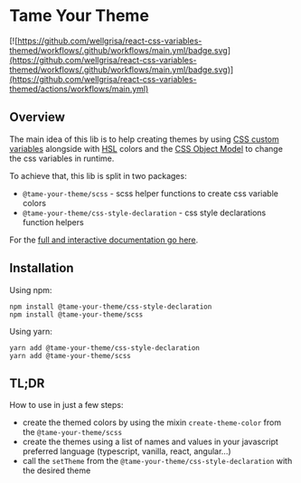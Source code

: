 # Tame Your Theme

[![https://github.com/wellgrisa/react-css-variables-themed/workflows/.github/workflows/main.yml/badge.svg](https://github.com/wellgrisa/react-css-variables-themed/workflows/.github/workflows/main.yml/badge.svg)](https://github.com/wellgrisa/react-css-variables-themed/actions/workflows/main.yml)

## Overview

The main idea of this lib is to help creating themes by using [CSS custom variables](https://developer.mozilla.org/en-US/docs/Web/CSS/Using_CSS_custom_properties#Inheritance_of_CSS_Variables) alongside with [HSL](https://vanseodesign.com/web-design/hue-saturation-and-lightness/) colors and the [CSS Object Model](https://developer.mozilla.org/en-US/docs/Web/API/CSS_Object_Model) to change the css variables in runtime.

To achieve that, this lib is split in two packages:

- `@tame-your-theme/scss` - scss helper functions to create css variable colors
- `@tame-your-theme/css-style-declaration` - css style declarations function helpers

For the [full and interactive documentation go here](https://wellgrisa.github.io/react-css-variables-themed/).

## Installation

Using npm:

```
npm install @tame-your-theme/css-style-declaration
npm install @tame-your-theme/scss
```

Using yarn:

```
yarn add @tame-your-theme/css-style-declaration
yarn add @tame-your-theme/scss
```

## TL;DR

How to use in just a few steps:

- create the themed colors by using the mixin `create-theme-color` from the `@tame-your-theme/scss`
- create the themes using a list of names and values in your javascript preferred language (typescript, vanilla, react, angular...)
- call the `setTheme` from the `@tame-your-theme/css-style-declaration` with the desired theme
